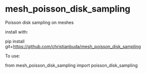 # mesh_poisson_disk_sampling
Poisson disk sampling on meshes

install with:

pip install git+https://github.com/christianbuda/mesh_poisson_disk_sampling

To use:

from mesh_poisson_disk_sampling import poisson_disk_sampling
